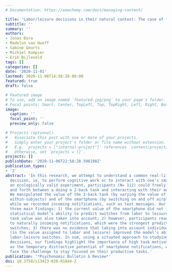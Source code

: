 ```yaml
---
# Documentation: https://wowchemy.com/docs/managing-content/

title: 'Labor/leisure decisions in their natural context: The case of the smartphone'
subtitle: ''
summary: ''
authors:
- Jonas Dora
- Madelon van Hooff
- Sabine Geurts
- Michiel Kompier
- Erik Bijleveld
tags: []
categories: []
date: '2020-11-01'
lastmod: 2020-11-06T14:58:28-08:00
featured: true
draft: false

# Featured image
# To use, add an image named `featured.jpg/png` to your page's folder.
# Focal points: Smart, Center, TopLeft, Top, TopRight, Left, Right, BottomLeft, Bottom, BottomRight.
image:
  caption: ''
  focal_point: ''
  preview_only: false

# Projects (optional).
#   Associate this post with one or more of your projects.
#   Simply enter your project's folder or file name without extension.
#   E.g. `projects = ["internal-project"]` references `content/project/deep-learning/index.md`.
#   Otherwise, set `projects = []`.
projects: []
publishDate: '2020-11-06T22:58:28.598198Z'
publication_types:
- '2'
abstract: 'In this research, we attempt to understand a common real-life labor/leisure
  decision, ie, to perform cognitive work or to interact with one’s smartphone. In
  an ecologically valid experiment, participants (N= 112) could freely switch back
  and forth between a doing a 2-back task and interacting with their own smartphone.
  We manipulated the value of the 2-back task (by varying the value of monetary rewards;
  within-subjects) and of the smartphone (by switching on and off airplane mode; within-subjects)
  while we recorded incoming notifications, such as text messages. Our study produced
  three main findings: 1) the current value of the smartphone did not increase our
  statistical model’s ability to predict switches from labor to leisure when the current
  task value was also taken into account; 2) however, participants reacted strongly
  to naturally incoming notifications, which were the strongest predictor of labor-to-leisure
  switches; 3) there was no evidence that taking into account individual differences
  (in the value assigned to labor and leisure) improved the model’s ability to predict
  labor-leisure switches. In sum, using a situated approach to studying labor/leisure
  decisions, our findings highlight the importance of high task motivation, as well
  as the temporary distractive potential of smartphone notifications, when people
  face the challenge to stay focused on their productive tasks.'
publication: '*Psychonomic Bulletin & Review*'
doi: 10.3758/s13423-020-01844-2
---
```


